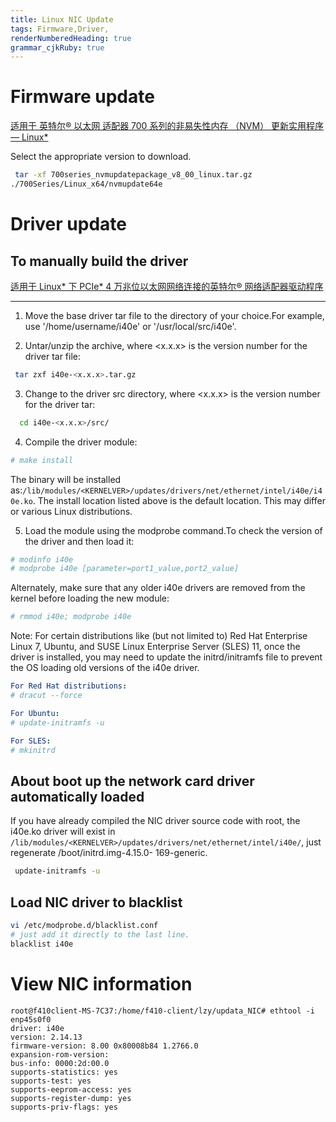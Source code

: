 ```yaml
---
title: Linux NIC Update
tags: Firmware,Driver,
renderNumberedHeading: true
grammar_cjkRuby: true
---
```


# Firmware update

[适用于 英特尔® 以太网 适配器 700 系列的非易失性内存 （NVM） 更新实用程序 — Linux*](https://www.intel.cn/content/www/cn/zh/download/18635/29927/non-volatile-memory-nvm-update-utility-for-intel-ethernet-adapters-700-series-linux.html)

Select the appropriate version to download.

``` bash
 tar -xf 700series_nvmupdatepackage_v8_00_linux.tar.gz
./700Series/Linux_x64/nvmupdate64e
```


# Driver update
## To manually build the driver
[适用于 Linux* 下 PCIe* 4 万兆位以太网网络连接的英特尔® 网络适配器驱动程序](https://www.intel.cn/content/www/cn/zh/download/18026/30366/intel-network-adapter-driver-for-pcie-40-gigabit-ethernet-network-connections-under-linux.html)

----------------------------
1. Move the base driver tar file to the directory of your choice.For example, use '/home/username/i40e' or '/usr/local/src/i40e'.

2. Untar/unzip the archive, where <x.x.x> is the version number for the driver tar file:
``` bash
 tar zxf i40e-<x.x.x>.tar.gz
```
3. Change to the driver src directory, where <x.x.x> is the version number
   for the driver tar:
``` bash
  cd i40e-<x.x.x>/src/
```
4. Compile the driver module:
``` ruby
# make install
```
The binary will be installed as:`/lib/modules/<KERNELVER>/updates/drivers/net/ethernet/intel/i40e/i40e.ko`. The install location listed above is the default location. This may differ or various Linux distributions.

5. Load the module using the modprobe command.To check the version of the driver and then load it:

``` ruby
# modinfo i40e
# modprobe i40e [parameter=port1_value,port2_value]
```
Alternately, make sure that any older i40e drivers are removed from the kernel before loading the new module:

``` ruby
# rmmod i40e; modprobe i40e
```

Note: For certain distributions like (but not limited to) Red Hat Enterprise Linux 7, Ubuntu, and SUSE Linux Enterprise Server (SLES) 11, once the driver is installed, you may need to update the initrd/initramfs file to prevent the OS loading old versions of the i40e driver.

``` yaml
For Red Hat distributions:
# dracut --force

For Ubuntu:
# update-initramfs -u

For SLES:
# mkinitrd
```

## About boot up the network card driver automatically loaded
If you have already compiled the NIC driver source code with root, the i40e.ko driver will exist in `/lib/modules/<KERNELVER>/updates/drivers/net/ethernet/intel/i40e/`, just regenerate /boot/initrd.img-4.15.0- 169-generic.

``` bash
 update-initramfs -u
```

## Load NIC driver to blacklist


``` bash
vi /etc/modprobe.d/blacklist.conf
# just add it directly to the last line.
blacklist i40e
```

# 
# View NIC information
``` bahs
root@f410client-MS-7C37:/home/f410-client/lzy/updata_NIC# ethtool -i enp45s0f0
driver: i40e
version: 2.14.13
firmware-version: 8.00 0x80008b84 1.2766.0
expansion-rom-version:
bus-info: 0000:2d:00.0
supports-statistics: yes
supports-test: yes
supports-eeprom-access: yes
supports-register-dump: yes
supports-priv-flags: yes
```
